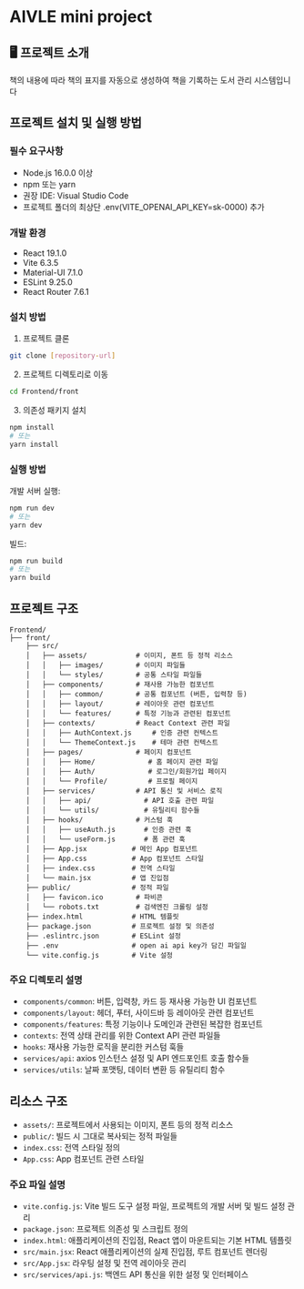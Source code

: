# AIVLE mini project
## 🖥️ 프로젝트 소개

책의 내용에 따라 책의 표지를 자동으로 생성하여 책을 기록하는 도서 관리 시스템입니다

## 프로젝트 설치 및 실행 방법

### 필수 요구사항
- Node.js 16.0.0 이상
- npm 또는 yarn
- 권장 IDE: Visual Studio Code
- 프로젝트 폴더의 최상단 .env(VITE_OPENAI_API_KEY=sk-0000) 추가

### 개발 환경
- React 19.1.0
- Vite 6.3.5
- Material-UI 7.1.0
- ESLint 9.25.0
- React Router 7.6.1

### 설치 방법

1. 프로젝트 클론
```bash
git clone [repository-url]
```

2. 프로젝트 디렉토리로 이동
```bash
cd Frontend/front
```

3. 의존성 패키지 설치
```bash
npm install
# 또는
yarn install
```

### 실행 방법

개발 서버 실행:
```bash
npm run dev
# 또는
yarn dev
```

빌드:
```bash
npm run build
# 또는
yarn build
```

## 프로젝트 구조

```
Frontend/
├── front/
    ├── src/
    │   ├── assets/            # 이미지, 폰트 등 정적 리소스
    │   │   ├── images/        # 이미지 파일들
    │   │   └── styles/        # 공통 스타일 파일들
    │   ├── components/        # 재사용 가능한 컴포넌트
    │   │   ├── common/        # 공통 컴포넌트 (버튼, 입력창 등)
    │   │   ├── layout/        # 레이아웃 관련 컴포넌트
    │   │   └── features/      # 특정 기능과 관련된 컴포넌트
    │   ├── contexts/          # React Context 관련 파일
    │   │   ├── AuthContext.js     # 인증 관련 컨텍스트
    │   │   └── ThemeContext.js    # 테마 관련 컨텍스트
    │   ├── pages/             # 페이지 컴포넌트
    │   │   ├── Home/             # 홈 페이지 관련 파일
    │   │   ├── Auth/             # 로그인/회원가입 페이지
    │   │   └── Profile/          # 프로필 페이지
    │   ├── services/          # API 통신 및 서비스 로직
    │   │   ├── api/             # API 호출 관련 파일
    │   │   └── utils/           # 유틸리티 함수들
    │   ├── hooks/             # 커스텀 훅
    │   │   ├── useAuth.js       # 인증 관련 훅
    │   │   └── useForm.js       # 폼 관련 훅
    │   ├── App.jsx           # 메인 App 컴포넌트
    │   ├── App.css           # App 컴포넌트 스타일
    │   ├── index.css         # 전역 스타일
    │   └── main.jsx          # 앱 진입점
    ├── public/               # 정적 파일
    │   ├── favicon.ico        # 파비콘
    │   └── robots.txt         # 검색엔진 크롤링 설정
    ├── index.html            # HTML 템플릿
    ├── package.json          # 프로젝트 설정 및 의존성
    ├── .eslintrc.json        # ESLint 설정
    ├── .env                  # open ai api key가 담긴 파일일
    └── vite.config.js        # Vite 설정
```

### 주요 디렉토리 설명
- `components/common`: 버튼, 입력창, 카드 등 재사용 가능한 UI 컴포넌트
- `components/layout`: 헤더, 푸터, 사이드바 등 레이아웃 관련 컴포넌트
- `components/features`: 특정 기능이나 도메인과 관련된 복잡한 컴포넌트
- `contexts`: 전역 상태 관리를 위한 Context API 관련 파일들
- `hooks`: 재사용 가능한 로직을 분리한 커스텀 훅들
- `services/api`: axios 인스턴스 설정 및 API 엔드포인트 호출 함수들
- `services/utils`: 날짜 포맷팅, 데이터 변환 등 유틸리티 함수

## 리소스 구조

- `assets/`: 프로젝트에서 사용되는 이미지, 폰트 등의 정적 리소스
- `public/`: 빌드 시 그대로 복사되는 정적 파일들
- `index.css`: 전역 스타일 정의
- `App.css`: App 컴포넌트 관련 스타일

### 주요 파일 설명
- `vite.config.js`: Vite 빌드 도구 설정 파일, 프로젝트의 개발 서버 및 빌드 설정 관리
- `package.json`: 프로젝트 의존성 및 스크립트 정의
- `index.html`: 애플리케이션의 진입점, React 앱이 마운트되는 기본 HTML 템플릿
- `src/main.jsx`: React 애플리케이션의 실제 진입점, 루트 컴포넌트 렌더링
- `src/App.jsx`: 라우팅 설정 및 전역 레이아웃 관리
- `src/services/api.js`: 백엔드 API 통신을 위한 설정 및 인터페이스
